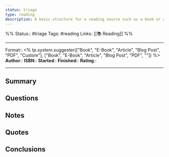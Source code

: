 ```yaml
---
status: triage
type: reading
description: A basic structure for a reading source such as a book or article
---
```

%%
Status:: #triage 
Tags: #reading
Links: [[📚 Reading]]
%%

---
Format:: <% tp.system.suggester(["Book", "E-Book", "Article", "Blog Post", "PDF", "Custom"], ["Book", "E-Book", "Article", "Blog Post", "PDF", ""]) %>
**Author**:: 
**ISBN**::
**Started**::
**Finished:**:
**Rating**::

---

## Summary
<!-- Enter a brief summary of the book here, this can be copied from a website or a picture from a book jacket -->

## Questions
<!-- What Questions do you want answered by this book? Do you have any assumptions about what you might learn? -->

## Notes
<!-- Notes made from reading -->

## Quotes
<!-- Quotes that can be used later -->

## Conclusions
<!-- Any conclusions drawn from the book -->